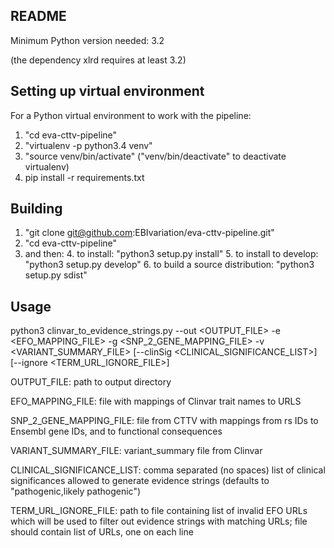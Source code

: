 ## README ##

Minimum Python version needed: 3.2

(the dependency xlrd requires at least 3.2)


Setting up virtual environment
-------
For a Python virtual environment to work with the pipeline:

1. "cd eva-cttv-pipeline"
2. "virtualenv -p python3.4 venv"
3. "source venv/bin/activate" ("venv/bin/deactivate" to deactivate virtualenv)
4. pip install -r requirements.txt


Building
-------
1. "git clone git@github.com:EBIvariation/eva-cttv-pipeline.git"
2. "cd eva-cttv-pipeline"
3. and then:
	4. to install: "python3 setup.py install"
	5. to install to develop: "python3 setup.py develop"
	6. to build a source distribution: "python3 setup.py sdist"

Usage
-------

python3 clinvar_to_evidence_strings.py --out \<OUTPUT_FILE\> -e \<EFO_MAPPING_FILE\> -g \<SNP_2_GENE_MAPPING_FILE\> -v \<VARIANT_SUMMARY_FILE\> [--clinSig \<CLINICAL_SIGNIFICANCE_LIST\>] [--ignore \<TERM_URL_IGNORE_FILE\>]

OUTPUT_FILE: path to output directory

EFO_MAPPING_FILE: file with mappings of Clinvar trait names to URLS

SNP_2_GENE_MAPPING_FILE: file from CTTV with mappings from rs IDs to Ensembl gene IDs, and to functional consequences

VARIANT_SUMMARY_FILE: variant_summary file from Clinvar

CLINICAL_SIGNIFICANCE_LIST: comma separated (no spaces) list of clinical significances allowed to generate evidence strings (defaults to "pathogenic,likely pathogenic")

TERM_URL_IGNORE_FILE: path to file containing list of invalid EFO URLs which will be used to filter out evidence strings with matching URLs; file should contain list of URLs, one on each line
